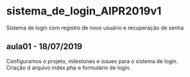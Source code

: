 # sistema_de_login_AIPR2019v1
Sistema de login com registro de novo usuário e recuperação de senha

## aula01 - 18/07/2019
Configuramos o projeto, milestones e issues para o sistema de login.
Criação d arquivo index.php e formulário de login.

